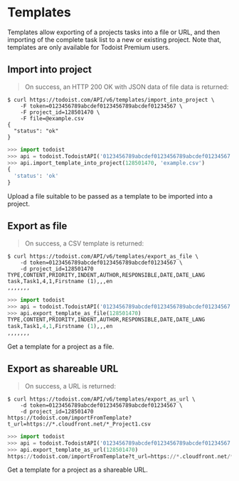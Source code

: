 # Templates

Templates allow exporting of a projects tasks into a file or URL, and then importing of the complete task list to a new or existing project.  Note that, templates are only available for Todoist Premium users.

## Import into project

> On success, an HTTP 200 OK with JSON data of file data is returned:

```shell
$ curl https://todoist.com/API/v6/templates/import_into_project \
    -F token=0123456789abcdef0123456789abcdef01234567 \
    -F project_id=128501470 \
    -F file=@example.csv
{
  "status": "ok"
}
```

```python
>>> import todoist
>>> api = todoist.TodoistAPI('0123456789abcdef0123456789abcdef01234567')
>>> api.import_template_into_project(128501470, 'example.csv')
{
  'status': 'ok'
}

```

Upload a file suitable to be passed as a template to be imported into a project.


## Export as file

> On success, a CSV template is returned:

```shell
$ curl https://todoist.com/API/v6/templates/export_as_file \
    -d token=0123456789abcdef0123456789abcdef01234567 \
    -d project_id=128501470
TYPE,CONTENT,PRIORITY,INDENT,AUTHOR,RESPONSIBLE,DATE,DATE_LANG
task,Task1,4,1,Firstname (1),,,en
,,,,,,,
```

```python
>>> import todoist
>>> api = todoist.TodoistAPI('0123456789abcdef0123456789abcdef01234567')
>>> api.export_template_as_file(128501470)
TYPE,CONTENT,PRIORITY,INDENT,AUTHOR,RESPONSIBLE,DATE,DATE_LANG
task,Task1,4,1,Firstname (1),,,en
,,,,,,,
```

Get a template for a project as a file.

## Export as shareable URL

> On success, a URL is returned:

```shell
$ curl https://todoist.com/API/v6/templates/export_as_url \
    -d token=0123456789abcdef0123456789abcdef01234567 \
    -d project_id=128501470
https://todoist.com/importFromTemplate?t_url=https://*.cloudfront.net/*_Project1.csv
```

```python
>>> import todoist
>>> api = todoist.TodoistAPI('0123456789abcdef0123456789abcdef01234567')
>>> api.export_template_as_url(128501470)
https://todoist.com/importFromTemplate?t_url=https://*.cloudfront.net/*_Project1.csv
```

Get a template for a project as a shareable URL.
